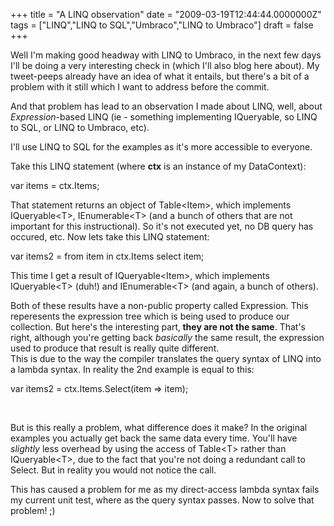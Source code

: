 ﻿+++
title = "A LINQ observation"
date = "2009-03-19T12:44:44.0000000Z"
tags = ["LINQ","LINQ to SQL","Umbraco","LINQ to Umbraco"]
draft = false
+++

<p>Well I'm making good headway with LINQ to Umbraco, in the next few days I'll be doing a very interesting check in (which I'll also blog here about). My tweet-peeps already have an idea of what it entails, but there's a bit of a problem with it still which I want to address before the commit.</p>
<p>And that problem has lead to an observation I made about LINQ, well, about <em>Expression</em>-based LINQ (ie - something implementing IQueryable, so LINQ to SQL, or LINQ to Umbraco, etc).</p>
<p>I'll use LINQ to SQL for the examples as it's more accessible to everyone.</p>
<p>Take this LINQ statement (where <strong>ctx</strong> is an instance of my DataContext):</p>
<p>var items = ctx.Items;</p>
<p>That statement returns an object of Table&lt;Item&gt;, which implements IQueryable&lt;T&gt;, IEnumerable&lt;T&gt; (and a bunch of others that are not important for this instructional). So it's not executed yet, no DB query has occured, etc. Now lets take this LINQ statement:</p>
<p>var items2 = from item in ctx.Items select item;</p>
<p>This time I get a result of IQueryable&lt;Item&gt;, which implements IQueryable&lt;T&gt; (duh!) and IEnumerable&lt;T&gt; (and again, a bunch of others).</p>
<p>Both of these results have a non-public property called Expression. This reperesents the expression tree which is being used to produce our collection. But here's the interesting part,<strong> they are not the same</strong>. That's right, although you're getting back <em>basically</em> the same result, the expression used to produce that result is really quite different.<br />This is due to the way the compiler translates the query syntax of LINQ into a lambda syntax. In reality the 2nd example is equal to this:</p>
<p>var items2 = ctx.Items.Select(item =&gt; item);</p>
<p>&nbsp;</p>
<p>But is this really a problem, what difference does it make? In the original examples you actually get back the same data every time. You'll have <em>slightly</em> less overhead by using the access of Table&lt;T&gt; rather than IQueryable&lt;T&gt;, due to the fact that you're not doing a redundant call to Select. But in reality you would not notice the call.</p>
<p>This has caused a problem for me as my direct-access lambda syntax fails my current unit test, where as the query syntax passes. Now to solve that problem! ;)</p>